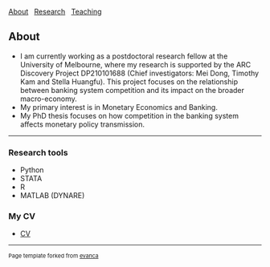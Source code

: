 [About](/index) &nbsp; [Research](/Research) &nbsp; [Teaching](/Teaching)

## About 

* I am currently working as a postdoctoral research fellow at the University of Melbourne, where my research is supported by the ARC Discovery Project DP210101688 (Chief investigators: Mei Dong, Timothy Kam and Stella Huangfu). This project focuses on the relationship between banking system competition and its impact on the broader macro-economy. 
* My primary interest is in Monetary Economics and Banking. 
* My PhD thesis focuses on how competition in the banking system affects monetary policy transmission.  

---

### Research tools

* Python 
* STATA
* R
* MATLAB (DYNARE)

### My CV
* [CV](https://github.com/samiengmanng/samiengmanng.github.io/files/11449172/CV_2023.pdf)









---
<p style="font-size:11px">Page template forked from <a href="https://github.com/evanca/quick-portfolio">evanca</a></p>
<!-- Remove above link if you don't want to attibute -->
